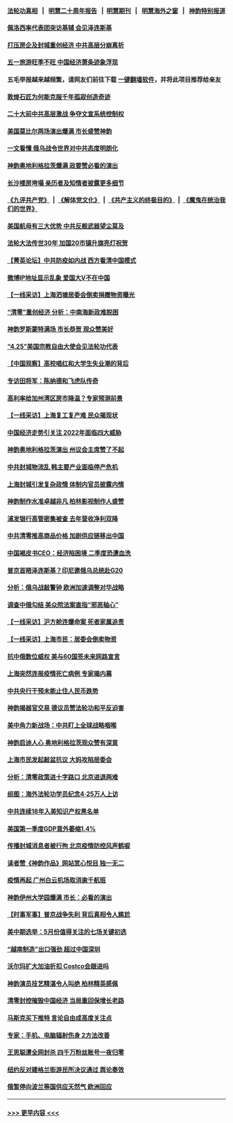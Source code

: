 #### [法轮功真相](https://github.com/gfw-breaker/truth/blob/master/README.md?t=0) &nbsp;&nbsp;|&nbsp;&nbsp; [明慧二十周年报告](https://github.com/gfw-breaker/mh-reports/blob/master/README.md?t=0) &nbsp;&nbsp;|&nbsp;&nbsp;[明慧期刊](https://github.com/gfw-breaker/mh-qikan) &nbsp;&nbsp;|&nbsp;&nbsp; [明慧海外之窗](https://github.com/gfw-breaker/mh-news/blob/master/README.md?t=0) &nbsp;&nbsp;|&nbsp;&nbsp; [神韵特别报道](https://github.com/gfw-breaker/mh-news/blob/master/shenyun.md?t=0)
#### [佩洛西率代表团突访基辅 会见泽连斯基](../pages/nf4514/n13724678.md?t=05020201) 
#### [打压房企及封城重创经济 中共高层分崩离析](../pages/nf4514/n13724872.md?t=05020201) 
#### [五一旅游旺季不旺 中国经济萧条迹象浮现](../pages/nf4514/n13724856.md?t=05020201) 
#### 五毛举报越来越频繁，请网友们前往下载 [一键翻墙软件](https://github.com/gfw-breaker/ssr-accounts)，并将此项目推荐给亲友
#### [敦煌石匠为何能克服千年孤寂创造奇迹](../pages/nf4514/n13722819.md?t=05020201) 
#### [二十大前中共高层激战 争夺文宣系统控制权](../pages/nf4514/n13724822.md?t=05020201) 
#### [美国莫比尔两场演出爆满 市长盛赞神韵](../pages/nf4514/n13724575.md?t=05020201) 
#### [一文看懂 俄乌战令世界对中共态度明朗化](../pages/nf4514/n13723617.md?t=05020201) 
#### [神韵奥地利格拉茨爆满 政要赞必看的演出](../pages/nf4514/n13724625.md?t=05020201) 
#### [长沙楼房垮塌 亲历者及知情者披露更多细节](../pages/nf4514/n13724546.md?t=05020201) 
#### [《九评共产党》](https://github.com/begood0513/9ping.md/blob/master/README.md) &nbsp;|&nbsp; [《解体党文化》](../../../../jtdwh.md/blob/master/README.md)  &nbsp;|&nbsp; [《共产主义的终极目的》](../../../../gczydzjmd.md/blob/master/README.md) &nbsp;|&nbsp; [《魔鬼在统治我们的世界》](../../../../mgztzwmdsj.md/blob/master/README.md) 
#### [美国航母有三大优势 中共反舰武器望尘莫及](../pages/nf4514/n13710322.md?t=05020201) 
#### [法轮大法传世30年 加国20市镇升旗亮灯祝贺](../pages/nf4514/n13724314.md?t=05020201) 
#### [【菁英论坛】中共防疫如内战 西方看清中国模式](../pages/nf4514/n13724211.md?t=05020201) 
#### [微博IP地址显示乱象 爱国大V不在中国](../pages/nf4514/n13724291.md?t=05020201) 
#### [【一线采访】上海泗塘居委会倒卖捐赠物资曝光](../pages/nf4514/n13724289.md?t=05020201) 
#### [“清零”重创经济 分析：中南海新政难脱困](../pages/nf4514/n13723520.md?t=05020201) 
#### [神韵罗斯蒙特满场 市长恭贺 观众赞美好](../pages/nf4514/n13724075.md?t=05020201) 
#### [“4.25”美国宗教自由大使会见法轮功代表](../pages/nf4514/n13724124.md?t=05020201) 
#### [【中国观察】高校唱红和大学生失业潮的背后](../pages/nf4514/n13724061.md?t=05020201) 
#### [专访田将军：陈纳德和飞虎队传奇](../pages/nf4514/n13723849.md?t=05020201) 
#### [高利率给加州湾区房市降温？专家预测前景](../pages/nf4514/n13723799.md?t=05020201) 
#### [【一线采访】上海复工复产难 民众揭现状](../pages/nf4514/n13723956.md?t=05020201) 
#### [中国经济走势引关注 2022年面临四大威胁](../pages/nf4514/n13723658.md?t=05020201) 
#### [神韵奥地利格拉茨演出 州议会主席赞了不起](../pages/nf4514/n13723911.md?t=05020201) 
#### [中共封城物流乱 韩主要产业面临停产危机](../pages/nf4514/n13723890.md?t=05020201) 
#### [上海封城引发复杂政情 体制内官员披露内情](../pages/nf4514/n13723861.md?t=05020201) 
#### [神韵制作水准卓越非凡 柏林影视制作人盛赞](../pages/nf4514/n13723742.md?t=05020201) 
#### [浦发银行高管密集被查 去年营收净利双降](../pages/nf4514/n13723731.md?t=05020201) 
#### [中共清零推高商品价格 加剧供应链移出中国](../pages/nf4514/n13723571.md?t=05020201) 
#### [中国褐皮书CEO：经济陷困境 二季度恐遭血洗](../pages/nf4514/n13723599.md?t=05020201) 
#### [普京首晤泽连斯基？印尼邀俄乌总统赴G20](../pages/nf4514/n13723437.md?t=05020201) 
#### [分析：俄乌战敲警钟 欧洲加速调整对华战略](../pages/nf4514/n13723171.md?t=05020201) 
#### [调查中俄勾结 美众院法案直指“邪恶轴心”](../pages/nf4514/n13723270.md?t=05020201) 
#### [【一线采访】沪方舱连爆命案 死者家属追责](../pages/nf4514/n13722483.md?t=05020201) 
#### [【一线采访】上海市民：居委会倒卖物资](../pages/nf4514/n13721840.md?t=05020201) 
#### [抗中俄数位威权 美与60国签未来网路宣言](../pages/nf4514/n13722999.md?t=05020201) 
#### [上海突然连报疫情死亡病例 专家揭内幕](../pages/nf4514/n13722697.md?t=05020201) 
#### [中共央行干预未能止住人民币跌势](../pages/nf4514/n13723109.md?t=05020201) 
#### [神韵揭器官交易 德议员赞法轮功和平反迫害](../pages/nf4514/n13722988.md?t=05020201) 
#### [美中角力新战场：中共盯上全球战略咽喉](../pages/nf4514/n13722771.md?t=05020201) 
#### [神韵启迪人心 奥地利格拉茨观众赞有深意](../pages/nf4514/n13722943.md?t=05020201) 
#### [上海市民发起敲盆抗议 大妈攻陷居委会](../pages/nf4514/n13722764.md?t=05020201) 
#### [分析：清零政策进十字路口 北京进退两难](../pages/nf4514/n13722760.md?t=05020201) 
#### [组图：海外法轮功学员纪念4‧25万人上访](../pages/nf4514/n13721867.md?t=05020201) 
#### [中共连续18年入美知识产权黑名单](../pages/nf4514/n13722610.md?t=05020201) 
#### [美国第一季度GDP意外萎缩1.4%](../pages/nf4514/n13722625.md?t=05020201) 
#### [传播封城消息者被行拘 北京疫情防控风声鹤唳](../pages/nf4514/n13722443.md?t=05020201) 
#### [读者赞《神韵作品》网站赏心悦目 独一无二](../pages/nf4514/n13720863.md?t=05020201) 
#### [疫情再起 广州白云机场取消逾千航班](../pages/nf4514/n13722358.md?t=05020201) 
#### [神韵伊州大学园爆满 市长：必看的演出](../pages/nf4514/n13722490.md?t=05020201) 
#### [【时事军事】普京战争失利 背后真相令人尴尬](../pages/nf4514/n13721964.md?t=05020201) 
#### [美中期选举：5月份值得关注的七场关键初选](../pages/nf4514/n13721879.md?t=05020201) 
#### [“越南制造”出口强劲 超过中国深圳](../pages/nf4514/n13722236.md?t=05020201) 
#### [沃尔玛扩大加油折扣 Costco会跟进吗](../pages/nf4514/n13722105.md?t=05020201) 
#### [神韵演员技艺精湛令人叫绝 柏林精英感佩](../pages/nf4514/n13722152.md?t=05020201) 
#### [清零封控摧毁中国经济 当局重回保增长老路](../pages/nf4514/n13721951.md?t=05020201) 
#### [马斯克买下推特 言论自由成高度关注点](../pages/nf4514/n13722017.md?t=05020201) 
#### [专家：手机、电脑辐射伤身 2方法改善](../pages/nf4514/n13721029.md?t=05020201) 
#### [王思聪遭全网封杀 四千万粉丝账号一夜归零](../pages/nf4514/n13721941.md?t=05020201) 
#### [纽约反对建格兰街游民所决议通过 舆论奏效](../pages/nf4514/n13721496.md?t=05020201) 
#### [俄暂停向波兰等国供应天然气 欧洲回应](../pages/nf4514/n13721702.md?t=05020201) 

----
#### [ >>> 更早内容 <<< ](../indexes/nf4514-earlier.md)
